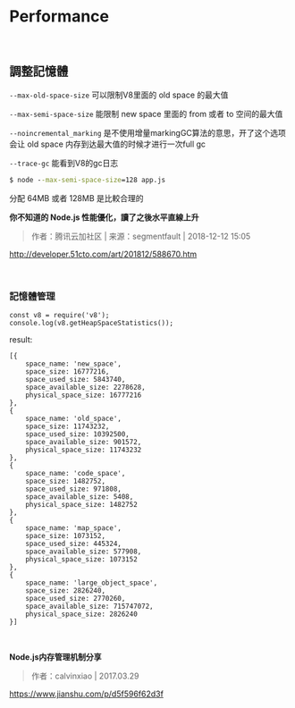 # Performance

<br />

## 調整記憶體

``--max-old-space-size`` 可以限制V8里面的 old space 的最大值  

``--max-semi-space-size`` 能限制 new space 里面的 from 或者 to 空间的最大值  

``--noincremental_marking`` 是不使用增量markingGC算法的意思，开了这个选项会让 old space 内存到达最大值的时候才进行一次full gc  

``--trace-gc`` 能看到V8的gc日志  

```cmd
$ node --max-semi-space-size=128 app.js
```

分配 64MB 或者 128MB 是比較合理的

**你不知道的 Node.js 性能優化，讀了之後水平直線上升**
> 作者：腾讯云加社区 | 来源：segmentfault | 2018-12-12 15:05

http://developer.51cto.com/art/201812/588670.htm

<br />

### 記憶體管理

```node
const v8 = require('v8');
console.log(v8.getHeapSpaceStatistics());
```

result:

```node
[{
    space_name: 'new_space',
    space_size: 16777216,
    space_used_size: 5843740,
    space_available_size: 2278628,
    physical_space_size: 16777216
},
{
    space_name: 'old_space',
    space_size: 11743232,
    space_used_size: 10392500,
    space_available_size: 901572,
    physical_space_size: 11743232
},
{
    space_name: 'code_space',
    space_size: 1482752,
    space_used_size: 971808,
    space_available_size: 5408,
    physical_space_size: 1482752
},
{
    space_name: 'map_space',
    space_size: 1073152,
    space_used_size: 445324,
    space_available_size: 577908,
    physical_space_size: 1073152
},
{
    space_name: 'large_object_space',
    space_size: 2826240,
    space_used_size: 2770260,
    space_available_size: 715747072,
    physical_space_size: 2826240
}]
```

<br />

**Node.js内存管理机制分享**
> 作者：calvinxiao | 2017.03.29

https://www.jianshu.com/p/d5f596f62d3f
